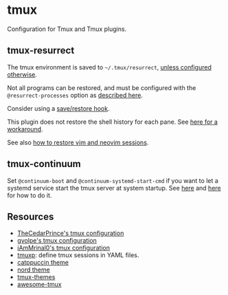 # tmux

Configuration for Tmux and Tmux plugins.

## tmux-resurrect

The tmux environment is saved to `~/.tmux/resurrect`, [unless configured otherwise](https://github.com/tmux-plugins/tmux-resurrect/blob/cff343cf9e81983d3da0c8562b01616f12e8d548/docs/save_dir.md).

Not all programs can be restored, and must be configured with the `@resurrect-processes` option as [described here](https://github.com/tmux-plugins/tmux-resurrect/blob/cff343cf9e81983d3da0c8562b01616f12e8d548/docs/restoring_programs.md).

Consider using a [save/restore hook](https://github.com/tmux-plugins/tmux-resurrect/blob/cff343cf9e81983d3da0c8562b01616f12e8d548/docs/hooks.md).

This plugin does not restore the shell history for each pane. See [here for a workaround](https://github.com/tmux-plugins/tmux-resurrect/blob/cff343cf9e81983d3da0c8562b01616f12e8d548/docs/restoring_bash_history.md).

See also [how to restore vim and neovim sessions](https://github.com/tmux-plugins/tmux-resurrect/blob/cff343cf9e81983d3da0c8562b01616f12e8d548/docs/restoring_vim_and_neovim_sessions.md).

## tmux-continuum

Set `@continuum-boot` and `@continuum-systemd-start-cmd` if you want to let a systemd service start the tmux server at system startup. See [here](https://github.com/tmux-plugins/tmux-continuum/blob/master/docs/systemd_details.md) and [here](https://github.com/tmux-plugins/tmux-continuum/blob/master/docs/automatic_start.md) for how to do it.

## Resources

- [TheCedarPrince's tmux configuration](https://gist.github.com/TheCedarPrince/07f6f8f79b1451ec436ff8dee236ccdd)
- [gvolpe's tmux configuration](https://github.com/gvolpe/nix-config/tree/master/home/programs/tmux)
- [iAmMrinal0's tmux configuration](https://github.com/iAmMrinal0/nix-config/blob/master/config/tmux.nix)
- [tmuxp](https://github.com/tmux-python/tmuxp): define tmux sessions in YAML files.
- [catppuccin theme](https://github.com/catppuccin/tmux)
- [nord theme](https://github.com/nordtheme/tmux)
- [tmux-themes](https://github.com/topics/tmux-themes)
- [awesome-tmux](https://github.com/rothgar/awesome-tmux)
